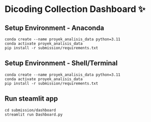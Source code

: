 # Dicoding Collection Dashboard ✨

## Setup Environment - Anaconda
```
conda create --name proyek_analisis_data python=3.11
conda activate proyek_analisis_data
pip install -r submission/requirements.txt
```

## Setup Environment - Shell/Terminal
```
conda create --name proyek_analisis_data python=3.11
conda activate proyek_analisis_data
pip install -r submission/requirements.txt
```

## Run steamlit app
```
cd submission/dashboard
streamlit run Dashboard.py
```
